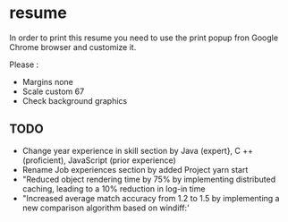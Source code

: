 # resume

In order to print this resume you need to use the print popup fron Google Chrome browser and customize it.

Please :
- Margins none
- Scale custom 67
- Check background graphics

## TODO
- Change year experience in skill section by Java (expert}, C ++ (proficient), JavaScript (prior experience)
- Rename Job experiences section by added Project yarn start
- "Reduced object rendering time by 75% by implementing distributed caching, leading to a 10% reduction in log-in time
- "Increased average match accuracy from 1.2 to 1.5 by implementing a new comparison algorithm based
on windiff:'